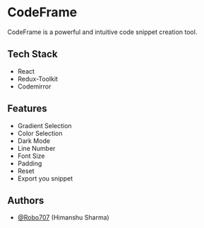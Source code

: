 
# CodeFrame
CodeFrame is a powerful and intuitive code snippet creation tool.
 
## Tech Stack

- React
- Redux-Toolkit
- Codemirror
## Features

- Gradient Selection
- Color Selection
- Dark Mode
- Line Number
- Font Size
- Padding 
- Reset
- Export you snippet 




## Authors

- [@Robo707](https://github.com/Robo707) (Himanshu Sharma)

